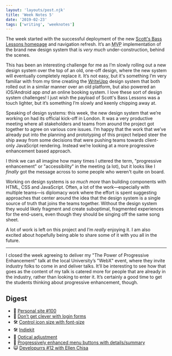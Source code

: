 ```yaml
---
layout: 'layouts/post.njk'
title: 'Week Notes 5'
date: '2019-02-23'
tags: ['writing', 'weeknotes']
---
```


The week started with the successful deployment of the new [Scott's Bass Lessons homepage](https://scottsbasslessons.com/) and navigation refresh. It’s an <abbr title="Minimum viable product">MVP</abbr> implementation of the brand new design system that is _very much_ under-construction, behind the scenes. 

This has been an interesting challenge for me as I’m slowly rolling out a new design system over the top of an old, one-off design, where the new system will eventually completely replace it. It’s not easy, but it's something I’m very familiar with from my time creating the [WriteUpp](https://writeupp.com) design system that both rolled out in a similar manner over an old platform, but also powered an iOS/Android app *and* an online booking system. I love these sort of design system challenges! I just wish the payload of Scott's Bass Lessons was a touch lighter, but it’s something I’m slowly and keenly chipping away at.

Speaking of design systems: this week, the new design system that we’re working on had its official kick-off in London. It was a very productive meeting where all stakeholders and teams from around the project got together to agree on various core issues. I’m happy that the work that we’ve already put into the planning and prototyping of this project helped steer the ship away from some decisions that were pushing teams towards client-only JavaScript rendering. Instead we’re looking at a more progressive enhancement based approach. 

I think we can all imagine how many times I uttered the term, "progressive enhancement" or "accessibility" in the meeting (a lot), but it looks like I _finally_ got the message across to some people who weren't quite on board.

Working on design systems is _so much more_ than building components with HTML, CSS and JavaScript. Often, a lot of the work—especially with multiple teams—is diplomacy work where the effort is spent suggesting approaches that center around the idea that the design system is a single source of truth that joins the teams together. Without the design system they would likely fragment and create suboptimal, fragmented experiences for the end-users, even though they should be singing off the same song sheet. 

A lot of work is left on this project and I’m _really_ enjoying it. I am also excited about hopefully being able to share some of it with you all in the future.  

***

I closed the week agreeing to deliver my "The Power of Progressive Enhancement" talk at the local University’s "WebX" event, where they invite industry folks to come in and deliver talks. It’ll be interesting to see how that goes as the content of my talk is catered more for people that are already in the industry, rather than looking to enter it. It’s certainly a good time to get the students thinking about progressive enhancement, though. 

## Digest
- 🎉 [Personal site #100](https://andy-bell.design/notes/143/)
- 📝 [Don’t get clever with login forms](https://andy-bell.design/links/120/)
- 🛠 [Control icon size with font-size](https://andy-bell.design/links/121/)
- 🛠 [Indiekit](https://andy-bell.design/links/122/)
- 📝 [Optical adjustment](https://andy-bell.design/links/123/)
- 📝 [Progressively enhanced menu buttons with details/summary](https://andy-bell.design/links/124/)
- 😺 [Developurrs #12 with Ellen Chisa](https://developur.rs/posts/ellen-chisa/)